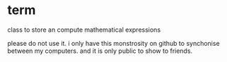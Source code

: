 # term
class to store an compute mathematical expressions

please do not use it. i only have this monstrosity on github to synchonise between my computers. and it is only public to show to  friends.
